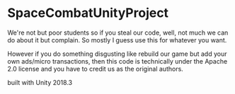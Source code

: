 # SpaceCombatUnityProject

We're not but poor students so if you steal our code, well, not much we can do about it but complain. So mostly I guess use this for whatever you want.

However if you do something disgusting like rebuild our game but add your own ads/micro transactions, then this code is technically under the Apache 2.0 license and
you have to credit us as the original authors.

built with Unity 2018.3
